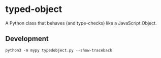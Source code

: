 # typed-object
A Python class that behaves (and type-checks) like a JavaScript Object.


## Development
```shell
python3 -m mypy typedobject.py --show-traceback
```


